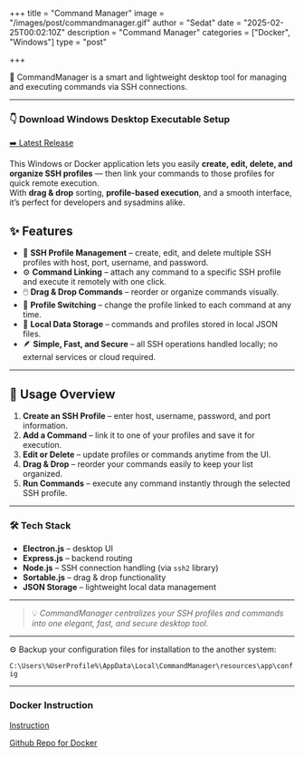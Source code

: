 +++
title = "Command Manager"
image = "/images/post/commandmanager.gif"
author = "Sedat"
date = "2025-02-25T00:02:10Z"
description = "Command Manager"
categories = ["Docker", "Windows"]
type = "post"

+++

👏 CommandManager is a smart and lightweight desktop tool for managing and executing commands via SSH connections.

***

### 👇 Download Windows Desktop Executable Setup

[➡️ Latest Release](https://github.com/eaeoz/command-manager-windows/releases/download/1.0.0/CommandManager_1.0.0.exe)

This Windows or Docker application lets you easily **create, edit, delete, and organize SSH profiles** — then link your commands to those profiles for quick remote execution.  
With **drag & drop** sorting, **profile-based execution**, and a smooth interface, it’s perfect for developers and sysadmins alike.

## ✨ Features

- 🔑 **SSH Profile Management** – create, edit, and delete multiple SSH profiles with host, port, username, and password.  
- ⚙️ **Command Linking** – attach any command to a specific SSH profile and execute it remotely with one click.  
- 🖱️ **Drag & Drop Commands** – reorder or organize commands visually.  
- 🧩 **Profile Switching** – change the profile linked to each command at any time.  
- 🧠 **Local Data Storage** – commands and profiles stored in local JSON files.  
- 🪶 **Simple, Fast, and Secure** – all SSH operations handled locally; no external services or cloud required.

---

## 🚀 Usage Overview

1. **Create an SSH Profile** – enter host, username, password, and port information.  
2. **Add a Command** – link it to one of your profiles and save it for execution.  
3. **Edit or Delete** – update profiles or commands anytime from the UI.  
4. **Drag & Drop** – reorder your commands easily to keep your list organized.  
5. **Run Commands** – execute any command instantly through the selected SSH profile.

---

### 🛠️ Tech Stack

- **Electron.js** – desktop UI  
- **Express.js** – backend routing  
- **Node.js** – SSH connection handling (via `ssh2` library)  
- **Sortable.js** – drag & drop functionality  
- **JSON Storage** – lightweight local data management  

---

> 💡 *CommandManager centralizes your SSH profiles and commands into one elegant, fast, and secure desktop tool.*

---

⚙️ Backup your configuration files for installation to the another system:

`C:\Users\%UserProfile%\AppData\Local\CommandManager\resources\app\config`

---

### Docker Instruction

[Instruction](https://hub.docker.com/r/eaeoz/command-manager-docker)

[Github Repo for Docker](https://github.com/eaeoz/command-manager-docker)
